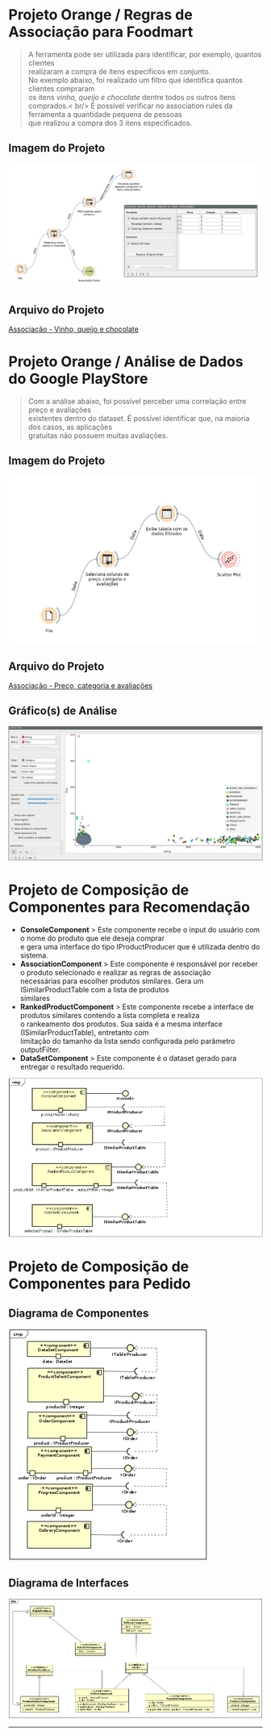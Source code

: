 # Projeto Orange / Regras de Associação para Foodmart

> A ferramenta pode ser utilizada para identificar, por exemplo, quantos clientes<br />
> realizaram a compra de itens específicos em conjunto.<br />
> No exemplo abaixo, foi realizado um filtro que identifica quantos clientes compraram <br />
> os itens *vinho, queijo e chocolate* dentre todos os outros itens comprados.< br/>
> É possível verificar no association rules da ferramenta a quantidade pequena de pessoas<br />
> que realizou a compra dos 3 itens especificados.

## Imagem do Projeto
![Associação - Vinho, queijo e chocolate](images/t1_foodmart_resultado.png)

## Arquivo do Projeto
[Associação - Vinho, queijo e chocolate](orange/tarefa-foodmart.ows)

# Projeto Orange / Análise de Dados do Google PlayStore

> Com a análise abaixo, foi possível perceber uma correlação entre preço e avaliações<br />
> existentes dentro do dataset. É possível identificar que, na maioria dos casos, as aplicações<br />
> gratuitas não possuem muitas avaliações.<br />

## Imagem do Projeto
![Associação - Preço, categoria e avaliações](images/t2_google_play.png)

## Arquivo do Projeto
[Associação - Preço, categoria e avaliações](orange/tarefa_googleplay.ows)

## Gráfico(s) de Análise
![Associação - Preço, categoria e avaliações](images/t2_google_play_graph.png)

# Projeto de Composição de Componentes para Recomendação
- **ConsoleComponent** > 
Este componente recebe o input do usuário com o nome do produto que ele deseja comprar<br />
e gera uma interface do tipo IProductProducer que é utilizada dentro do sistema.<br />
- **AssociationComponent** >
Este componente é responsável por receber o produto selecionado e realizar as regras de associação<br />
necessárias para escolher produtos similares. Gera um ISimilarProductTable com a lista de produtos<br />
similares<br />
- **RankedProductComponent** >
Este componente recebe a interface de produtos similares contendo a lista completa e realiza <br />
o rankeamento dos produtos. Sua saída é a mesma interface (ISimilarProductTable), entretanto com <br />
limitação do tamanho da lista sendo configurada pelo parâmetro outputFilter.<br />
- **DataSetComponent** > 
Este componente é o dataset gerado para entregar o resultado requerido.

![Recomendação de produtos](images/t3_recomendacao.png)

# Projeto de Composição de Componentes para Pedido

## Diagrama de Componentes

![sistema de pedido](images/t4_pedido_component.png)
## Diagrama de Interfaces

![sistema de pedido](images/t4_pedido_diagram.png)

<hr>
